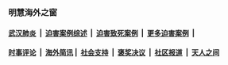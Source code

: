 
### 明慧海外之窗

####  [武汉肺炎](indexes/365.md?t=04220501) &nbsp;|&nbsp;  [迫害案例综述](indexes/328.md?t=04220501) &nbsp;|&nbsp; [迫害致死案例](indexes/277.md?t=04220501)  &nbsp;|&nbsp; [更多迫害案例](indexes/81.md?t=04220501)  &nbsp;|&nbsp; 
####  [时事评论](indexes/19.md?t=04220501) &nbsp;|&nbsp; [海外简讯](indexes/245.md?t=04220501)&nbsp;|&nbsp;  [社会支持](indexes/140.md?t=04220501) &nbsp;|&nbsp; [褒奖决议](indexes/282.md?t=04220501) &nbsp;|&nbsp; [社区报道](indexes/91.md?t=04220501)  &nbsp;|&nbsp; [天人之间](indexes/78.md?t=04220501) 

